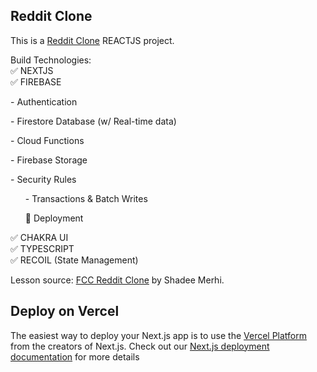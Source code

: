 ## Reddit Clone

This is a [Reddit Clone](https://reddit-clone-ten-gray.vercel.app/) REACTJS project.


Build Technologies: <br/>
✅  NEXTJS <br/>
✅  FIREBASE
<p>- Authentication</p> 
<p>- Firestore Database (w/ Real-time data)</p>
<p>- Cloud Functions</p>
<p>- Firebase Storage</p>
<p>- Security Rules</p>
<ul>- Transactions & Batch Writes</ul>
<ul>🚀  Deployment</ul>
✅  CHAKRA UI <br/>
✅  TYPESCRIPT <br/>
✅  RECOIL (State Management) <br/>


Lesson source: [FCC Reddit Clone](https://www.youtube.com/watch?v=rCm5RVYKWVg) by Shadee Merhi.

## Deploy on Vercel

The easiest way to deploy your Next.js app is to use the [Vercel Platform](https://vercel.com/new?utm_medium=default-template&filter=next.js&utm_source=create-next-app&utm_campaign=create-next-app-readme) from the creators of Next.js. Check out our [Next.js deployment documentation](https://nextjs.org/docs/deployment) for more details
